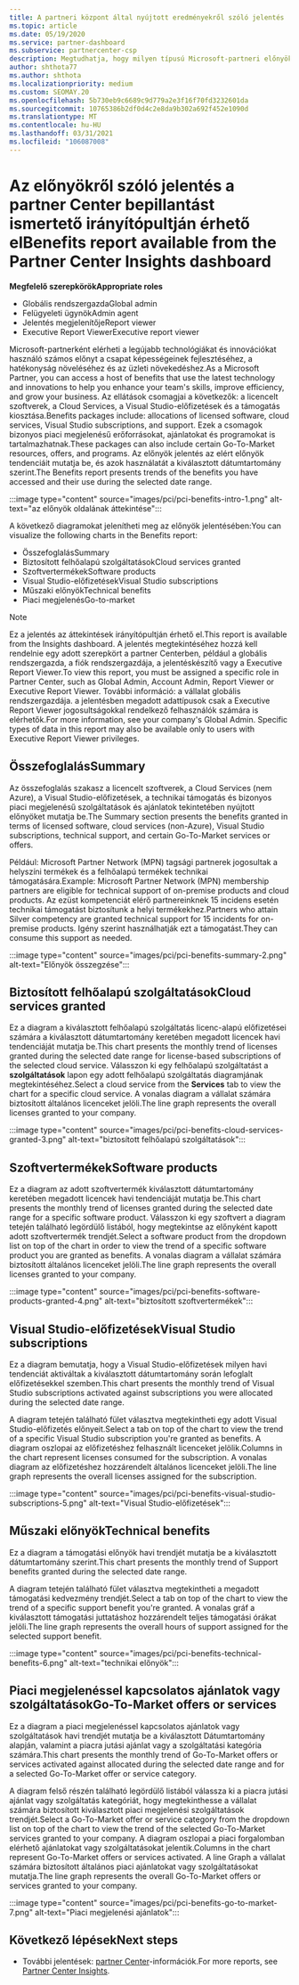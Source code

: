 ```yaml
---
title: A partneri központ által nyújtott eredményekről szóló jelentés
ms.topic: article
ms.date: 05/19/2020
ms.service: partner-dashboard
ms.subservice: partnercenter-csp
description: Megtudhatja, hogy milyen típusú Microsoft-partneri előnyökkel jár az üzleti növekedés elősegítése, a hatékonyság javítása és a csapat képességeinek fejlesztése.
author: shthota77
ms.author: shthota
ms.localizationpriority: medium
ms.custom: SEOMAY.20
ms.openlocfilehash: 5b730eb9c6689c9d779a2e3f16f70fd3232601da
ms.sourcegitcommit: 10765386b2df0d4c2e8da9b302a692f452e1090d
ms.translationtype: MT
ms.contentlocale: hu-HU
ms.lasthandoff: 03/31/2021
ms.locfileid: "106087008"
---
```

# <a name="benefits-report-available-from-the-partner-center-insights-dashboard"></a><span data-ttu-id="89ed8-103">Az előnyökről szóló jelentés a partner Center bepillantást ismertető irányítópultján érhető el</span><span class="sxs-lookup"><span data-stu-id="89ed8-103">Benefits report available from the Partner Center Insights dashboard</span></span>

<span data-ttu-id="89ed8-104">**Megfelelő szerepkörök**</span><span class="sxs-lookup"><span data-stu-id="89ed8-104">**Appropriate roles**</span></span>

- <span data-ttu-id="89ed8-105">Globális rendszergazda</span><span class="sxs-lookup"><span data-stu-id="89ed8-105">Global admin</span></span>
- <span data-ttu-id="89ed8-106">Felügyeleti ügynök</span><span class="sxs-lookup"><span data-stu-id="89ed8-106">Admin agent</span></span>
- <span data-ttu-id="89ed8-107">Jelentés megjelenítője</span><span class="sxs-lookup"><span data-stu-id="89ed8-107">Report viewer</span></span>
- <span data-ttu-id="89ed8-108">Executive Report Viewer</span><span class="sxs-lookup"><span data-stu-id="89ed8-108">Executive report viewer</span></span>

<span data-ttu-id="89ed8-109">Microsoft-partnerként elérheti a legújabb technológiákat és innovációkat használó számos előnyt a csapat képességeinek fejlesztéséhez, a hatékonyság növeléséhez és az üzleti növekedéshez.</span><span class="sxs-lookup"><span data-stu-id="89ed8-109">As a Microsoft Partner, you can access a host of benefits that use the latest technology and innovations to help you enhance your team's skills, improve efficiency, and grow your business.</span></span> <span data-ttu-id="89ed8-110">Az ellátások csomagjai a következők: a licencelt szoftverek, a Cloud Services, a Visual Studio-előfizetések és a támogatás kiosztása.</span><span class="sxs-lookup"><span data-stu-id="89ed8-110">Benefits packages include: allocations of licensed software, cloud services, Visual Studio subscriptions, and support.</span></span> <span data-ttu-id="89ed8-111">Ezek a csomagok bizonyos piaci megjelenésű erőforrásokat, ajánlatokat és programokat is tartalmazhatnak.</span><span class="sxs-lookup"><span data-stu-id="89ed8-111">These packages can also include certain Go-To-Market resources, offers, and programs.</span></span> <span data-ttu-id="89ed8-112">Az előnyök jelentés az elért előnyök tendenciáit mutatja be, és azok használatát a kiválasztott dátumtartomány szerint.</span><span class="sxs-lookup"><span data-stu-id="89ed8-112">The Benefits report presents trends of the benefits you have accessed and their use during the selected date range.</span></span>

:::image type="content" source="images/pci/pci-benefits-intro-1.png" alt-text="az előnyök oldalának áttekintése":::

<span data-ttu-id="89ed8-114">A következő diagramokat jelenítheti meg az előnyök jelentésében:</span><span class="sxs-lookup"><span data-stu-id="89ed8-114">You can visualize the following charts in the Benefits report:</span></span>

- <span data-ttu-id="89ed8-115">Összefoglalás</span><span class="sxs-lookup"><span data-stu-id="89ed8-115">Summary</span></span>
- <span data-ttu-id="89ed8-116">Biztosított felhőalapú szolgáltatások</span><span class="sxs-lookup"><span data-stu-id="89ed8-116">Cloud services granted</span></span>
- <span data-ttu-id="89ed8-117">Szoftvertermékek</span><span class="sxs-lookup"><span data-stu-id="89ed8-117">Software products</span></span>
- <span data-ttu-id="89ed8-118">Visual Studio-előfizetések</span><span class="sxs-lookup"><span data-stu-id="89ed8-118">Visual Studio subscriptions</span></span>
- <span data-ttu-id="89ed8-119">Műszaki előnyök</span><span class="sxs-lookup"><span data-stu-id="89ed8-119">Technical benefits</span></span>
- <span data-ttu-id="89ed8-120">Piaci megjelenés</span><span class="sxs-lookup"><span data-stu-id="89ed8-120">Go-to-market</span></span>

 > [!NOTE]
 > <span data-ttu-id="89ed8-121">Ez a jelentés az áttekintések irányítópultján érhető el.</span><span class="sxs-lookup"><span data-stu-id="89ed8-121">This report is available from the Insights dashboard.</span></span> <span data-ttu-id="89ed8-122">A jelentés megtekintéséhez hozzá kell rendelnie egy adott szerepkört a partner Centerben, például a globális rendszergazda, a fiók rendszergazdája, a jelentéskészítő vagy a Executive Report Viewer.</span><span class="sxs-lookup"><span data-stu-id="89ed8-122">To view this report, you must be assigned a specific role in Partner Center, such as Global Admin, Account Admin, Report Viewer or Executive Report Viewer.</span></span> <span data-ttu-id="89ed8-123">További információ: a vállalat globális rendszergazdája. a jelentésben megadott adattípusok csak a Executive Report Viewer jogosultságokkal rendelkező felhasználók számára is elérhetők.</span><span class="sxs-lookup"><span data-stu-id="89ed8-123">For more information, see your company's Global Admin. Specific types of data in this report may also be available only to users with Executive Report Viewer privileges.</span></span>

## <a name="summary"></a><span data-ttu-id="89ed8-124">Összefoglalás</span><span class="sxs-lookup"><span data-stu-id="89ed8-124">Summary</span></span>

<span data-ttu-id="89ed8-125">Az összefoglalás szakasz a licencelt szoftverek, a Cloud Services (nem Azure), a Visual Studio-előfizetések, a technikai támogatás és bizonyos piaci megjelenésű szolgáltatások és ajánlatok tekintetében nyújtott előnyöket mutatja be.</span><span class="sxs-lookup"><span data-stu-id="89ed8-125">The Summary section presents the benefits granted in terms of licensed software, cloud services (non-Azure), Visual Studio subscriptions, technical support, and certain Go-To-Market services or offers.</span></span>

<span data-ttu-id="89ed8-126">Például: Microsoft Partner Network (MPN) tagsági partnerek jogosultak a helyszíni termékek és a felhőalapú termékek technikai támogatására.</span><span class="sxs-lookup"><span data-stu-id="89ed8-126">Example: Microsoft Partner Network (MPN) membership partners are eligible for technical support of on-premise products and cloud products.</span></span> <span data-ttu-id="89ed8-127">Az ezüst kompetenciát elérő partnereinknek 15 incidens esetén technikai támogatást biztosítunk a helyi termékekhez.</span><span class="sxs-lookup"><span data-stu-id="89ed8-127">Partners who attain Silver competency are granted technical support for 15 incidents for on-premise products.</span></span> <span data-ttu-id="89ed8-128">Igény szerint használhatják ezt a támogatást.</span><span class="sxs-lookup"><span data-stu-id="89ed8-128">They can consume this support as needed.</span></span> 

:::image type="content" source="images/pci/pci-benefits-summary-2.png" alt-text="Előnyök összegzése":::

## <a name="cloud-services-granted"></a><span data-ttu-id="89ed8-130">Biztosított felhőalapú szolgáltatások</span><span class="sxs-lookup"><span data-stu-id="89ed8-130">Cloud services granted</span></span>

<span data-ttu-id="89ed8-131">Ez a diagram a kiválasztott felhőalapú szolgáltatás licenc-alapú előfizetései számára a kiválasztott dátumtartomány keretében megadott licencek havi tendenciáját mutatja be.</span><span class="sxs-lookup"><span data-stu-id="89ed8-131">This chart presents the monthly trend of licenses granted during the selected date range for license-based subscriptions of the selected cloud service.</span></span>
<span data-ttu-id="89ed8-132">Válasszon ki egy felhőalapú szolgáltatást a **szolgáltatások** lapon egy adott felhőalapú szolgáltatás diagramjának megtekintéséhez.</span><span class="sxs-lookup"><span data-stu-id="89ed8-132">Select a cloud service from the **Services** tab to view the chart for a specific cloud service.</span></span> <span data-ttu-id="89ed8-133">A vonalas diagram a vállalat számára biztosított általános licenceket jelöli.</span><span class="sxs-lookup"><span data-stu-id="89ed8-133">The line graph represents the overall licenses granted to your company.</span></span>

:::image type="content" source="images/pci/pci-benefits-cloud-services-granted-3.png" alt-text="biztosított felhőalapú szolgáltatások":::

## <a name="software-products"></a><span data-ttu-id="89ed8-135">Szoftvertermékek</span><span class="sxs-lookup"><span data-stu-id="89ed8-135">Software products</span></span>

<span data-ttu-id="89ed8-136">Ez a diagram az adott szoftvertermék kiválasztott dátumtartomány keretében megadott licencek havi tendenciáját mutatja be.</span><span class="sxs-lookup"><span data-stu-id="89ed8-136">This chart presents the monthly trend of licenses granted during the selected date range for a specific software product.</span></span> <span data-ttu-id="89ed8-137">Válasszon ki egy szoftvert a diagram tetején található legördülő listából, hogy megtekintse az előnyként kapott adott szoftvertermék trendjét.</span><span class="sxs-lookup"><span data-stu-id="89ed8-137">Select a software product from the dropdown list on top of the chart in order to view the trend of a specific software product you are granted as benefits.</span></span> <span data-ttu-id="89ed8-138">A vonalas diagram a vállalat számára biztosított általános licenceket jelöli.</span><span class="sxs-lookup"><span data-stu-id="89ed8-138">The line graph represents the overall licenses granted to your company.</span></span>

:::image type="content" source="images/pci/pci-benefits-software-products-granted-4.png" alt-text="biztosított szoftvertermékek":::

## <a name="visual-studio-subscriptions"></a><span data-ttu-id="89ed8-140">Visual Studio-előfizetések</span><span class="sxs-lookup"><span data-stu-id="89ed8-140">Visual Studio subscriptions</span></span>

<span data-ttu-id="89ed8-141">Ez a diagram bemutatja, hogy a Visual Studio-előfizetések milyen havi tendenciát aktiváltak a kiválasztott dátumtartomány során lefoglalt előfizetésekkel szemben.</span><span class="sxs-lookup"><span data-stu-id="89ed8-141">This chart presents the monthly trend of Visual Studio subscriptions activated against subscriptions you were allocated during the selected date range.</span></span>

<span data-ttu-id="89ed8-142">A diagram tetején található fület választva megtekintheti egy adott Visual Studio-előfizetés előnyeit.</span><span class="sxs-lookup"><span data-stu-id="89ed8-142">Select a tab on top of the chart to view the trend of a specific Visual Studio subscription you're granted as benefits.</span></span> <span data-ttu-id="89ed8-143">A diagram oszlopai az előfizetéshez felhasznált licenceket jelölik.</span><span class="sxs-lookup"><span data-stu-id="89ed8-143">Columns in the chart represent licenses consumed for the subscription.</span></span> <span data-ttu-id="89ed8-144">A vonalas diagram az előfizetéshez hozzárendelt általános licenceket jelöli.</span><span class="sxs-lookup"><span data-stu-id="89ed8-144">The line graph represents the overall licenses assigned for the subscription.</span></span>

:::image type="content" source="images/pci/pci-benefits-visual-studio-subscriptions-5.png" alt-text="Visual Studio-előfizetések":::

## <a name="technical-benefits"></a><span data-ttu-id="89ed8-146">Műszaki előnyök</span><span class="sxs-lookup"><span data-stu-id="89ed8-146">Technical benefits</span></span>

<span data-ttu-id="89ed8-147">Ez a diagram a támogatási előnyök havi trendjét mutatja be a kiválasztott dátumtartomány szerint.</span><span class="sxs-lookup"><span data-stu-id="89ed8-147">This chart presents the monthly trend of Support benefits granted during the selected date range.</span></span>

<span data-ttu-id="89ed8-148">A diagram tetején található fület választva megtekintheti a megadott támogatási kedvezmény trendjét.</span><span class="sxs-lookup"><span data-stu-id="89ed8-148">Select a tab on top of the chart to view the trend of a specific support benefit you're granted.</span></span> <span data-ttu-id="89ed8-149">A vonalas gráf a kiválasztott támogatási juttatáshoz hozzárendelt teljes támogatási órákat jelöli.</span><span class="sxs-lookup"><span data-stu-id="89ed8-149">The line graph represents the overall hours of support assigned for the selected support benefit.</span></span>

:::image type="content" source="images/pci/pci-benefits-technical-benefits-6.png" alt-text="technikai előnyök":::

## <a name="go-to-market-offers-or-services"></a><span data-ttu-id="89ed8-151">Piaci megjelenéssel kapcsolatos ajánlatok vagy szolgáltatások</span><span class="sxs-lookup"><span data-stu-id="89ed8-151">Go-To-Market offers or services</span></span>

<span data-ttu-id="89ed8-152">Ez a diagram a piaci megjelenéssel kapcsolatos ajánlatok vagy szolgáltatások havi trendjét mutatja be a kiválasztott Dátumtartomány alapján, valamint a piacra jutási ajánlat vagy a szolgáltatási kategória számára.</span><span class="sxs-lookup"><span data-stu-id="89ed8-152">This chart presents the monthly trend of Go-To-Market offers or services activated against allocated during the selected date range and for a selected Go-To-Market offer or service category.</span></span>

<span data-ttu-id="89ed8-153">A diagram felső részén található legördülő listából válassza ki a piacra jutási ajánlat vagy szolgáltatás kategóriát, hogy megtekinthesse a vállalat számára biztosított kiválasztott piaci megjelenési szolgáltatások trendjét.</span><span class="sxs-lookup"><span data-stu-id="89ed8-153">Select a Go-To-Market offer or service category from the dropdown list on top of the chart to view the trend of the selected Go-To-Market services granted to your company.</span></span> <span data-ttu-id="89ed8-154">A diagram oszlopai a piaci forgalomban elérhető ajánlatokat vagy szolgáltatásokat jelentik.</span><span class="sxs-lookup"><span data-stu-id="89ed8-154">Columns in the chart represent Go-To-Market offers or services activated.</span></span> <span data-ttu-id="89ed8-155">A line Graph a vállalat számára biztosított általános piaci ajánlatokat vagy szolgáltatásokat mutatja.</span><span class="sxs-lookup"><span data-stu-id="89ed8-155">The line graph represents the overall Go-To-Market offers or services granted to your company.</span></span>

:::image type="content" source="images/pci/pci-benefits-go-to-market-7.png" alt-text="Piaci megjelenési ajánlatok":::

## <a name="next-steps"></a><span data-ttu-id="89ed8-157">Következő lépések</span><span class="sxs-lookup"><span data-stu-id="89ed8-157">Next steps</span></span>

- <span data-ttu-id="89ed8-158">További jelentések: [partner Center](partner-center-insights.md)-információk.</span><span class="sxs-lookup"><span data-stu-id="89ed8-158">For more reports, see [Partner Center Insights](partner-center-insights.md).</span></span>
